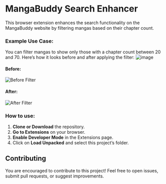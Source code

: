# MangaBuddy Search Enhancer

This browser extension enhances the search functionality on the MangaBuddy website by filtering mangas based on their chapter count. 

### Example Use Case:

You can filter mangas to show only those with a chapter count between 20 and 70. Here’s how it looks before and after applying the filter:
![image](https://github.com/user-attachments/assets/fd074ad7-b9c0-47b0-ad3d-c69a54fee6ae)

#### Before:
![Before Filter](https://github.com/user-attachments/assets/fdb4232a-3f81-419a-9603-e56f9eb0cede)

#### After:
![After Filter](https://github.com/user-attachments/assets/bbe62ed9-544a-481e-9b86-f0f28dd801a8)
  
### How to use:
1. **Clone or Download** the repository.
2. **Go to Extensions** on your browser.
3. **Enable Developer Mode** in the Extensions page.
4. Click on **Load Unpacked** and select this project’s folder.

## Contributing
You are encouraged to contribute to this project! Feel free to open issues, submit pull requests, or suggest improvements.
